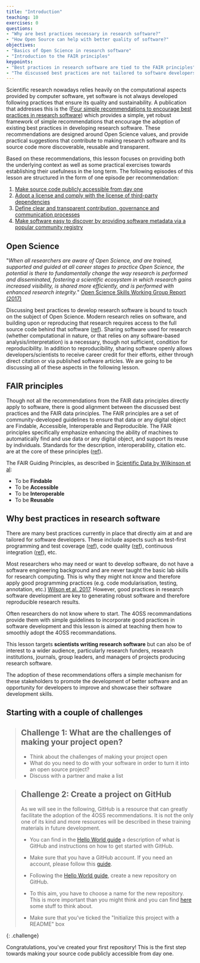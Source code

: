 ```yaml
---
title: "Introduction"
teaching: 10
exercises: 0
questions:
- "Why are best practices necessary in research software?"
- "How Open Source can help with better quality of software?"
objectives:
- "Basics of Open Science in research software"
- "Introduction to the FAIR principles"
keypoints:
- "Best practices in research software are tied to the FAIR principles"
- "The discussed best practices are not tailored to software developers, but rather to a wider audience"
---
```


Scientific research nowadays relies heavily on the computational aspects provided by computer software, yet software is not always developed following practices that ensure its quality and sustainability. A publication that addresses this is the ([Four simple recommendations to encourage best practices in research software](https://f1000research.com/articles/6-876/v1)) which provides a simple, yet robust framework of simple recommendations that encourage the adoption of existing best practices in developing research software. These recommendations are designed around Open Science values, and provide practical suggestions that contribute to making research software and its source code more discoverable, reusable and transparent.

Based on these recommendations, this lesson focuses on providing both the underlying context as well as some practical exercises towards establishing their usefulness in the long term. The following episodes of this lesson are structured in the form of one episode per recommendation:

1. [Make source code publicly accessible from day one](../02-make-it-public.md)
2. [Adopt a license and comply with the license of third-party dependencies](../03-use-license.md)
3. [Define clear and transparent contribution, governance and communication processes](../04-contributions.md)
4. [Make software easy to discover by providing software metadata via a popular community registry](../05-use-registry.md)

## Open Science

"_When all researchers are aware of Open Science, and are trained, supported and guided at all career stages to practice Open Science, the potential is there to fundamentally change the way research is performed and disseminated, fostering a scientific ecosystem in which research gains increased visibility, is shared more efficiently, and is performed with enhanced research integrity._" [Open Science Skills Working Group Report (2017)](https://ec.europa.eu/research/openscience/pdf/os_skills_wgreport_final.pdf#view=fit&pagemode=none)

Discussing best practices to develop research software is bound to touch on the subject of Open Science. Modern research relies on software, and building upon or reproducing that research requires access to the full source code behind that software ([ref](https://open-science-training-handbook.gitbook.io)). Sharing software used for research (whether computational in nature, or that relies on any software-based analysis/interpretation) is a necessary, though not sufficient, condition for reproducibility. In addition to reproducibility, sharing software openly allows developers/scientists to receive career credit for their efforts, either through direct citation or via published software articles. We are going to be discussing all of these aspects in the following lesson.

## FAIR principles

Though not all the recommendations from the FAIR data principles directly apply to software, there is good alignment between the discussed best practices and the FAIR data principles. The FAIR principles are a set of community-developed guidelines to ensure that data or any digital object are Findable, Accessible, Interoperable and Reproducible. The FAIR principles specifically emphasize enhancing the ability of machines to automatically find and use data or any digital object, and support its reuse by individuals. Standards for the description, interoperability, citation etc. are at the core of these principles ([ref](https://www.incf.org/activities/standards-and-best-practices/what-is-fair)).

The FAIR Guiding Principles, as described in [Scientific Data by Wilkinson et al](https://www.nature.com/articles/sdata201618):
- To be **Findable**
- To be **Accessible**
- To be **Interoperable**
- To be **Reusable**

## Why best practices in research software

There are many best practices currently in place that directly aim at and are tailored for software developers. These include aspects such as test-first programming and test coverage ([ref](https://github.com/r-lib/covr)), code quality ([ref](https://qaas.cyclopt.com/)), continuous integration ([ref](https://travis-ci.org)), etc. 

Most researchers who may need or want to develop software, do not have a software engineering background and are never taught the basic lab skills for research computing. This is why they might not know and therefore apply good programming practices (e.g. code modularisation, testing, annotation, etc.) [Wilson et al. 2017](https://journals.plos.org/ploscompbiol/article?id=10.1371/journal.pcbi.1005510). 
However, good practices in research software development are key to generating robust software and therefore reproducible research results. 

Often researchers do not know where to start. The 4OSS recommandations provide them with simple guidelines to incorporate good practices in software development and this lesson is aimed at teaching them how to smoothly adopt the 4OSS recommandations.

This lesson targets **scientists writing research software** but can also be of interest to a wider audience, particularly research funders, research institutions, journals, group leaders, and managers of projects producing research software. <br>

The adoption of these recommendations offers a simple mechanism for these stakeholders to promote the development of better software and an opportunity for developers to improve and showcase their software development skills.

## Starting with a couple of challenges

> ## Challenge 1: What are the challenges of making your project open?
> - Think about the challenges of making your project open
> - What do you need to do with your software in order to turn it into an open source project?
> - Discuss with a partner and make a list


> ## Challenge 2: Create a project on GitHub
> As we will see in the following, GitHub is a resource that can greatly facilitate the adoption of the 4OSS recommendations. It is not the only one of its kind and more resources will be described in these training materials in future development. 
> - You can find in the [Hello World guide](https://guides.github.com/activities/hello-world/) a description of what is GitHub and instructions on how to get started with GitHub. 
>  
> - Make sure that you have a GitHub account. If you need an account, please follow this [guide](https://services.github.com/on-demand/intro-to-github/create-github-account).
> - Following the [Hello World guide](https://guides.github.com/activities/hello-world/), create a new repository on GitHub.
> - To this aim, you have to choose a name for the new repository. This is more important than you might think and you can find [here](https://opensource.guide/starting-a-project/#naming-and-branding-your-project) some stuff to think about.
> - Make sure that you've ticked the "Initialize this project with a README" box
>
{: .challenge}

Congratulations, you've created your first repository! This is the first step towards making your source code publicly accessible from day one.
